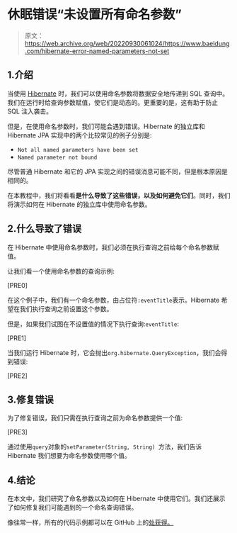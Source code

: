 # 休眠错误“未设置所有命名参数”

> 原文：<https://web.archive.org/web/20220930061024/https://www.baeldung.com/hibernate-error-named-parameters-not-set>

## 1.介绍

当使用 [Hibernate](/web/20221207091825/https://www.baeldung.com/tag/hibernate/) 时，我们可以使用命名参数将数据安全地传递到 SQL 查询中。我们在运行时给查询参数赋值，使它们是动态的。更重要的是，这有助于防止 SQL 注入袭击。

但是，在使用命名参数时，我们可能会遇到错误。Hibernate 的独立库和 Hibernate JPA 实现中的两个比较常见的例子分别是:

*   `Not all named parameters have been set`
*   `Named parameter not bound`

尽管普通 Hibernate 和它的 JPA 实现之间的错误消息可能不同，但是根本原因是相同的。

在本教程中，我们将看看**是什么导致了这些错误，以及如何避免它们**。同时，我们将演示如何在 Hibernate 的独立库中使用命名参数。

## 2.什么导致了错误

在 Hibernate 中使用命名参数时，我们必须在执行查询之前给每个命名参数赋值。

让我们看一个使用命名参数的查询示例:

[PRE0]

在这个例子中，我们有一个命名参数，由占位符`:eventTitle`表示。Hibernate 希望在我们执行查询之前设置这个参数。

但是，如果我们试图在不设置值的情况下执行查询:`eventTitle`:

[PRE1]

当我们运行 Hibernate 时，它会抛出`org.hibernate.QueryException`，我们会得到错误:

[PRE2]

## 3.修复错误

为了修复错误，我们只需在执行查询之前为命名参数提供一个值:

[PRE3]

通过使用`query`对象的`setParameter(String, String) `方法，我们告诉 Hibernate 我们想要为命名参数使用哪个值。

## 4.结论

在本文中，我们研究了命名参数以及如何在 Hibernate 中使用它们。我们还展示了如何修复我们可能遇到的一个命名查询错误。

像往常一样，所有的代码示例都可以在 GitHub 上的[处获得。](https://web.archive.org/web/20221207091825/https://github.com/eugenp/tutorials/tree/master/persistence-modules/hibernate-enterprise)
